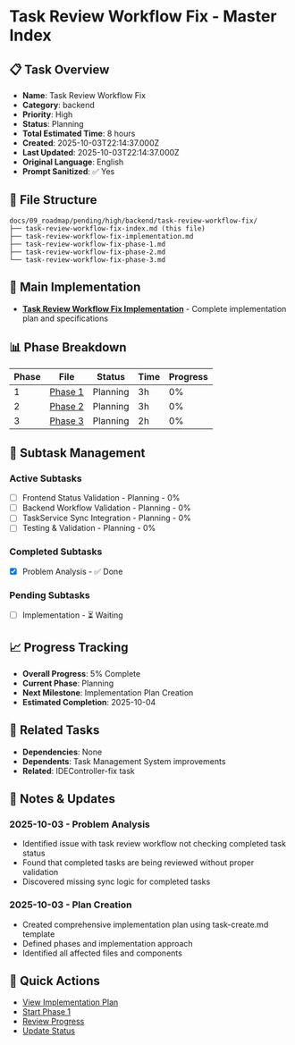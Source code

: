 # Task Review Workflow Fix - Master Index

## 📋 Task Overview
- **Name**: Task Review Workflow Fix
- **Category**: backend
- **Priority**: High
- **Status**: Planning
- **Total Estimated Time**: 8 hours
- **Created**: 2025-10-03T22:14:37.000Z
- **Last Updated**: 2025-10-03T22:14:37.000Z
- **Original Language**: English
- **Prompt Sanitized**: ✅ Yes

## 📁 File Structure
```
docs/09_roadmap/pending/high/backend/task-review-workflow-fix/
├── task-review-workflow-fix-index.md (this file)
├── task-review-workflow-fix-implementation.md
├── task-review-workflow-fix-phase-1.md
├── task-review-workflow-fix-phase-2.md
└── task-review-workflow-fix-phase-3.md
```

## 🎯 Main Implementation
- **[Task Review Workflow Fix Implementation](./task-review-workflow-fix-implementation.md)** - Complete implementation plan and specifications

## 📊 Phase Breakdown
| Phase | File | Status | Time | Progress |
|-------|------|--------|------|----------|
| 1 | [Phase 1](./task-review-workflow-fix-phase-1.md) | Planning | 3h | 0% |
| 2 | [Phase 2](./task-review-workflow-fix-phase-2.md) | Planning | 3h | 0% |
| 3 | [Phase 3](./task-review-workflow-fix-phase-3.md) | Planning | 2h | 0% |

## 🔄 Subtask Management
### Active Subtasks
- [ ] Frontend Status Validation - Planning - 0%
- [ ] Backend Workflow Validation - Planning - 0%
- [ ] TaskService Sync Integration - Planning - 0%
- [ ] Testing & Validation - Planning - 0%

### Completed Subtasks
- [x] Problem Analysis - ✅ Done

### Pending Subtasks
- [ ] Implementation - ⏳ Waiting

## 📈 Progress Tracking
- **Overall Progress**: 5% Complete
- **Current Phase**: Planning
- **Next Milestone**: Implementation Plan Creation
- **Estimated Completion**: 2025-10-04

## 🔗 Related Tasks
- **Dependencies**: None
- **Dependents**: Task Management System improvements
- **Related**: IDEController-fix task

## 📝 Notes & Updates
### 2025-10-03 - Problem Analysis
- Identified issue with task review workflow not checking completed task status
- Found that completed tasks are being reviewed without proper validation
- Discovered missing sync logic for completed tasks

### 2025-10-03 - Plan Creation
- Created comprehensive implementation plan using task-create.md template
- Defined phases and implementation approach
- Identified all affected files and components

## 🚀 Quick Actions
- [View Implementation Plan](./task-review-workflow-fix-implementation.md)
- [Start Phase 1](./task-review-workflow-fix-phase-1.md)
- [Review Progress](#progress-tracking)
- [Update Status](#notes--updates)
